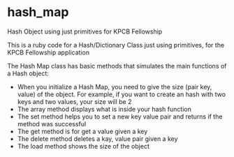 # hash_map

Hash Object using just primitives for KPCB Fellowship

This is a ruby code for a Hash/Dictionary Class just using primitives, for the KPCB Fellowship application

The Hash Map class has basic methods that simulates the main functions of a Hash object:

  - When you initialize a Hash Map, you need to give the size (pair key, value) of the object. For example, if you
  want to create an hash with two keys and two values, your size will be 2
  - The array method displays what is inside your hash function
  - The set method helps you to set a new key value pair and returns if the method was successful
  - The get method is for get a value given a key
  - The delete method deletes a kay, value pair given a key
  - The load method shows the size of the object
